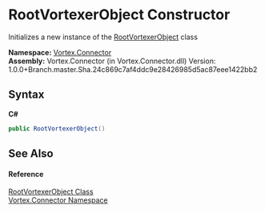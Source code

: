 # RootVortexerObject Constructor 
 

Initializes a new instance of the <a href="T_Vortex_Connector_RootVortexerObject.md">RootVortexerObject</a> class

**Namespace:**&nbsp;<a href="N_Vortex_Connector.md">Vortex.Connector</a><br />**Assembly:**&nbsp;Vortex.Connector (in Vortex.Connector.dll) Version: 1.0.0+Branch.master.Sha.24c869c7af4ddc9e28426985d5ac87eee1422bb2

## Syntax

**C#**<br />
``` C#
public RootVortexerObject()
```


## See Also


#### Reference
<a href="T_Vortex_Connector_RootVortexerObject.md">RootVortexerObject Class</a><br /><a href="N_Vortex_Connector.md">Vortex.Connector Namespace</a><br />